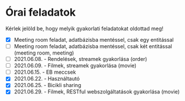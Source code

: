 # Órai feladatok

Kérlek jelöld be, hogy melyik gyakorlati feladatokat oldottad meg!

* [X] Meeting room feladat, adatbázisba mentéssel, csak egy entitással
* [ ] Meeting room feladat, adatbázisba mentéssel, csak két entitással (meeting room, meeting)
* [ ] 2021.06.08. - Rendelések, streamek gyakorlása (order)
* [ ] 2021.06.09. - Filmek, streamek gyakorlása (movie)
* [ ] 2021.06.15. - EB meccsek
* [X] 2021.06.22. - Használtautó
* [X] 2021.06.25. - Bicikli sharing
* [X] 2021.06.29. - Filmek, RESTful webszolgáltatások gyakorlása (movie)